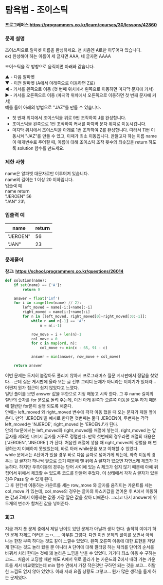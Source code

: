# 탐욕법 - 조이스틱
#### 프로그래머스 https://programmers.co.kr/learn/courses/30/lessons/42860

### 문제 설명
조이스틱으로 알파벳 이름을 완성하세요. 맨 처음엔 A로만 이루어져 있습니다.\
ex) 완성해야 하는 이름이 세 글자면 AAA, 네 글자면 AAAA

조이스틱을 각 방향으로 움직이면 아래와 같습니다.

▲ - 다음 알파벳\
▼ - 이전 알파벳 (A에서 아래쪽으로 이동하면 Z로)\
◀ - 커서를 왼쪽으로 이동 (첫 번째 위치에서 왼쪽으로 이동하면 마지막 문자에 커서)\
▶ - 커서를 오른쪽으로 이동 (마지막 위치에서 오른쪽으로 이동하면 첫 번째 문자에 커서)\
예를 들어 아래의 방법으로 "JAZ"를 만들 수 있습니다.

- 첫 번째 위치에서 조이스틱을 위로 9번 조작하여 J를 완성합니다.
- 조이스틱을 왼쪽으로 1번 조작하여 커서를 마지막 문자 위치로 이동시킵니다.
- 마지막 위치에서 조이스틱을 아래로 1번 조작하여 Z를 완성합니다.
따라서 11번 이동시켜 "JAZ"를 만들 수 있고, 이때가 최소 이동입니다.
만들고자 하는 이름 name이 매개변수로 주어질 때, 이름에 대해 조이스틱 조작 횟수의 최솟값을 return 하도록 solution 함수를 만드세요.

### 제한 사항
name은 알파벳 대문자로만 이루어져 있습니다.\
name의 길이는 1 이상 20 이하입니다.\
입출력 예\
name	return\
"JEROEN"	56\
"JAN"	23\

### 입출력 예

|name|return|
|---|---|
|"JEROEN"|56|
|"JAN"|23|

### 문제풀이

**참고: https://school.programmers.co.kr/questions/26014**

```python
def solution(name):
    if set(name) == {'A'}:
        return 0

    answer = float('inf')
    for i in range(len(name) // 2):
        left_moved = name[-i:]+name[:-i]
        right_moved = name[i:]+name[:i]
        for n in [left_moved, right_moved[0]+right_moved[:0:-1]]:
            while n and n[-1] == 'A':
                n = n[:-1]

            row_move = i + len(n)-1
            col_move = 0
            for c in map(ord, n):
                col_move += min(c - 65, 91 - c)

            answer = min(answer, row_move + col_move)

    return answer
```

이번 문제는 도저히 붙잡아도 풀리지 않아서 프로그래머스 질문 게시판에서 정답을 찾았다... 근데 질문 게시판에 올라 오는 글 전부 그리디 문제가 아니라는 이야기가 있더라...
어쩐지 뭔가 접근이 쉽지 않았다고 느꼈다.\
일단 풀이를 보면 answer 값을 무한으로 지정 해놓고 시작 한다. 그 후 name 길이의 절반의 숫자를 for 문으로 돌려 주는데, 이건 아래 왼쪽과 오른쪽 이동을 모두 하기 때문에
절반만 for문이 실행 되도록 해준다. \
안에는 left_moved 와 right_moved 변수에 각각 이동 했을 때 오는 문자가 제일 앞에 온다. 만약 'JEROEN'을 예시로 한다면 첫번째는 둘다 JEROEN이, 
두번째는 각각 left_moved는 'NJEROE', right_moved 는 'EROENJ'가 된다.\
안의 for문에서는 left_moved와 right_moved를 배열에 넣는데, right_moved 는 앞글자를 제외한 나머지 글자를 거꾸로 정렬한다. 만약 첫번째의 경우라면 배열의 내용은
['JEROEN', 'JNEORE'] 가 된다. 처음엔 배열에 넣을 때 right_moved의 정렬을 왜 변경하는지 이해하지 못했었는데, 바로 아래 while문을 보고 이해할 수 있었다.\
while 문에서는 A단어가 있을 경우 바로 다음 글자로 넘어가게 되는데, 좌측 이동의 경우는 뒷 글자가 하나씩 앞으로 오기 때문에 맨 뒤에 A 글자가 있으면 자연스레 체크가 가능하다.
하지만 우측이동의 경우는 단어 사이에 있는 A 체크가 쉽지 않기 때문에 아예 뒤집어서 뒤에서 체크할 수 있도록 코드를 만들어 주었다. 이 상태에서 각각 A 글자가 있을 경우 Pass 할 수 
있게 된다.\
그 후 한칸씩 이동하는 카운트를 세는 row_move 와 글자를 움직이는 카운트를 세는 col_move 가 있는데, col_move의 경우는 글자의 아스키값을 얻어온 후 A에서 이동하는 값과
Z에서 이동하는 값중 가장 짧은 값을 찾아 더해준다. 그리고 나서 answer에 위 두개의 변수가 합쳐진 값을 넣어준다.

### 회고
지금 까지 푼 문제 중에서 제일 난이도 있던 문제가 아닐까 생각 한다. 솔직히 이야기 하면 문제 자체도 더러운 느ㄲ...... 아무튼 그렇다. 다만 이번 문제의 풀이를 보면서 
아직 나는 한참 부족 하다는 것도 같이 느낄수 있었다. 왼쪽 오른쪽 이동에 대한 표현을 저렇게 한다는 것도 놀라 웠을 뿐 아니라 A 단어에 대해 필터링 하는 처리를 단어의 순서를
바꿔서 처리 한다는 것에 꽤 놀라운 느낌을 받을 수 있었다. 거기다 최소 이동 수 구하는 코드... 처음에 코딩할 때만 해도 A에서 위로 올라가 는 카운드와 Z에서 내려 가는 카운트를
세서 비교했었는데 min 함수 안에서 가장 작은것만 구하면 되는 것을 보고... 허탈한 느낌도 없지 않아 있었다. 이래 저래 요즘 상황도 그렇고... 뭔가 많은 생각을 들게 하는 문제였다.